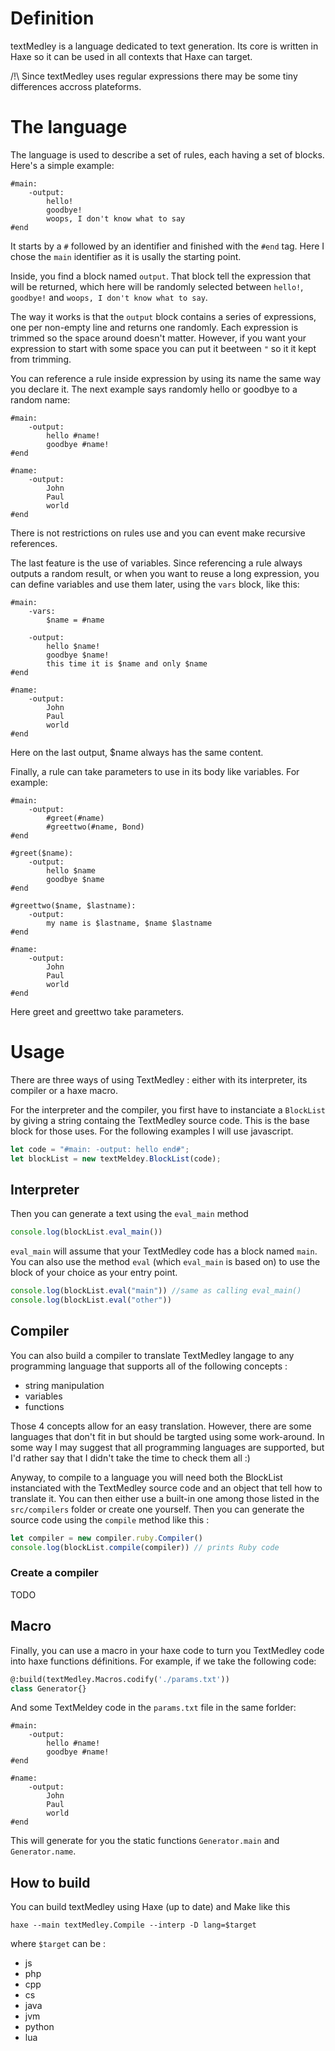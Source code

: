 # Definition

textMedley is a language dedicated to text generation. Its core is written in Haxe so it can be used in all contexts that Haxe can target. 

/!\ Since textMedley uses regular expressions there may be some tiny differences accross plateforms.

# The language

The language is used to describe a set of rules, each having a set of blocks. Here's a simple example:

```
#main:
    -output:
        hello!
        goodbye!
        woops, I don't know what to say
#end
```

It starts by a `#` followed by an identifier and finished with the `#end` tag. Here I chose the `main` identifier as it is usally the starting point.

Inside, you find a block named `output`. That block tell the expression that will be returned, which here will be randomly selected between `hello!`, `goodbye!` and `woops, I don't know what to say`. 

The way it works is that the `output` block contains a series of expressions, one per non-empty line and returns one randomly. Each expression is trimmed so the space around doesn't matter. However, if you want your expression to start with some space you can put it beetween `"` so it it kept from trimming.

You can reference a rule inside expression by using its name the same way you declare it. The next example says randomly hello or goodbye to a random name:

```
#main:
    -output:
        hello #name!
        goodbye #name!
#end

#name:
    -output:
        John
        Paul
        world
#end
```

There is not restrictions on rules use and you can event make recursive references.

The last feature is the use of variables. Since referencing a rule always outputs a random result, or when you want to reuse a long expression, you can define variables and use them later, using the `vars` block, like this:

```
#main:
    -vars:
        $name = #name

    -output:
        hello $name!
        goodbye $name!
        this time it is $name and only $name
#end

#name:
    -output:
        John
        Paul
        world
#end
```

Here on the last output, $name always has the same content.

Finally, a rule can take parameters to use in its body like variables. For example:

```
#main:
    -output:
        #greet(#name)
        #greettwo(#name, Bond)
#end

#greet($name):
    -output:
        hello $name
        goodbye $name
#end

#greettwo($name, $lastname):
    -output:
        my name is $lastname, $name $lastname
#end

#name:
    -output:
        John
        Paul
        world
#end
```

Here greet and greettwo take parameters.

# Usage

There are three ways of using TextMedley : either with its interpreter, its compiler or a haxe macro.

For the interpreter and the compiler, you first have to instanciate a `BlockList` by giving a string containg the TextMedley source code. This is the base block for those uses. For the following examples I will use javascript.

```js
let code = "#main: -output: hello end#";
let blockList = new textMeldey.BlockList(code);
```

## Interpreter

Then you can generate a text using the `eval_main` method

```js
console.log(blockList.eval_main())
```

`eval_main` will assume that your TextMedley code has a block named `main`. You can also use the method `eval` (which `eval_main` is based on) to use the block of your choice as your entry point.

```js
console.log(blockList.eval("main")) //same as calling eval_main()
console.log(blockList.eval("other"))
```

## Compiler

You can also build a compiler to translate TextMedley langage to any programming language that supports all of the following concepts :

- string manipulation
- variables
- functions

Those 4 concepts allow for an easy translation. However, there are some languages that don't fit in but should be targted using some work-around. In some way I may suggest that all programming languages are supported, but I'd rather say that I didn't take the time to check them all :)

Anyway, to compile to a language you will need both the BlockList instanciated with the TextMedley source code and an object that tell how to translate it. You can then either use a built-in one among those listed in the `src/compilers` folder or create one yourself. Then you can generate the source code using the `compile` method like this :

```js
let compiler = new compiler.ruby.Compiler()
console.log(blockList.compile(compiler)) // prints Ruby code
```
### Create a compiler

TODO

## Macro

Finally, you can use a macro in your haxe code to turn you TextMedley code into haxe functions définitions. For example, if we take the following code:

```haxe
@:build(textMedley.Macros.codify('./params.txt'))
class Generator{}
```

And some TextMeldey code in the `params.txt` file in the same forlder:

```
#main:
    -output:
        hello #name!
        goodbye #name!
#end

#name:
    -output:
        John
        Paul
        world
#end
```

This will generate for you the static functions `Generator.main` and `Generator.name`.

## How to build

You can build textMedley using Haxe (up to date) and Make like this

```
haxe --main textMedley.Compile --interp -D lang=$target
```

where `$target` can be :
- js
- php
- cpp
- cs
- java
- jvm
- python
- lua


